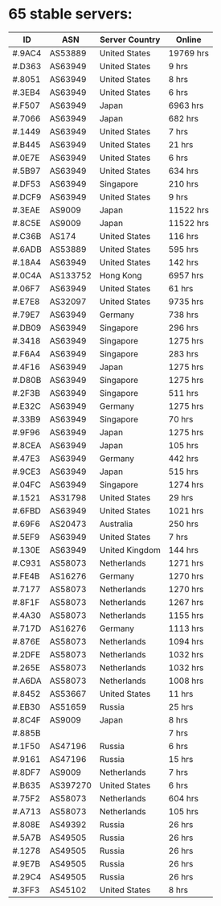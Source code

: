 # 65 stable servers:

| ID | ASN | Server Country | Online |
| ------ | ------ | ------ | ------ |
| #.9AC4 | AS53889 | United States | 19769 hrs |
| #.D363 | AS63949 | United States | 9 hrs |
| #.8051 | AS63949 | United States | 8 hrs |
| #.3EB4 | AS63949 | United States | 6 hrs |
| #.F507 | AS63949 | Japan | 6963 hrs |
| #.7066 | AS63949 | Japan | 682 hrs |
| #.1449 | AS63949 | United States | 7 hrs |
| #.B445 | AS63949 | United States | 21 hrs |
| #.0E7E | AS63949 | United States | 6 hrs |
| #.5B97 | AS63949 | United States | 634 hrs |
| #.DF53 | AS63949 | Singapore | 210 hrs |
| #.DCF9 | AS63949 | United States | 9 hrs |
| #.3EAE | AS9009 | Japan | 11522 hrs |
| #.8C5E | AS9009 | Japan | 11522 hrs |
| #.C36B | AS174 | United States | 116 hrs |
| #.6ADB | AS53889 | United States | 595 hrs |
| #.18A4 | AS63949 | United States | 142 hrs |
| #.0C4A | AS133752 | Hong Kong | 6957 hrs |
| #.06F7 | AS63949 | United States | 61 hrs |
| #.E7E8 | AS32097 | United States | 9735 hrs |
| #.79E7 | AS63949 | Germany | 738 hrs |
| #.DB09 | AS63949 | Singapore | 296 hrs |
| #.3418 | AS63949 | Singapore | 1275 hrs |
| #.F6A4 | AS63949 | Singapore | 283 hrs |
| #.4F16 | AS63949 | Japan | 1275 hrs |
| #.D80B | AS63949 | Singapore | 1275 hrs |
| #.2F3B | AS63949 | Singapore | 511 hrs |
| #.E32C | AS63949 | Germany | 1275 hrs |
| #.33B9 | AS63949 | Singapore | 70 hrs |
| #.9F96 | AS63949 | Japan | 1275 hrs |
| #.8CEA | AS63949 | Japan | 105 hrs |
| #.47E3 | AS63949 | Germany | 442 hrs |
| #.9CE3 | AS63949 | Japan | 515 hrs |
| #.04FC | AS63949 | Singapore | 1274 hrs |
| #.1521 | AS31798 | United States | 29 hrs |
| #.6FBD | AS63949 | United States | 1021 hrs |
| #.69F6 | AS20473 | Australia | 250 hrs |
| #.5EF9 | AS63949 | United States | 7 hrs |
| #.130E | AS63949 | United Kingdom | 144 hrs |
| #.C931 | AS58073 | Netherlands | 1271 hrs |
| #.FE4B | AS16276 | Germany | 1270 hrs |
| #.7177 | AS58073 | Netherlands | 1270 hrs |
| #.8F1F | AS58073 | Netherlands | 1267 hrs |
| #.4A30 | AS58073 | Netherlands | 1155 hrs |
| #.717D | AS16276 | Germany | 1113 hrs |
| #.876E | AS58073 | Netherlands | 1094 hrs |
| #.2DFE | AS58073 | Netherlands | 1032 hrs |
| #.265E | AS58073 | Netherlands | 1032 hrs |
| #.A6DA | AS58073 | Netherlands | 1008 hrs |
| #.8452 | AS53667 | United States | 11 hrs |
| #.EB30 | AS51659 | Russia | 25 hrs |
| #.8C4F | AS9009 | Japan | 8 hrs |
| #.885B |  |  | 7 hrs |
| #.1F50 | AS47196 | Russia | 6 hrs |
| #.9161 | AS47196 | Russia | 15 hrs |
| #.8DF7 | AS9009 | Netherlands | 7 hrs |
| #.B635 | AS397270 | United States | 6 hrs |
| #.75F2 | AS58073 | Netherlands | 604 hrs |
| #.A713 | AS58073 | Netherlands | 105 hrs |
| #.808E | AS49392 | Russia | 26 hrs |
| #.5A7B | AS49505 | Russia | 26 hrs |
| #.1278 | AS49505 | Russia | 26 hrs |
| #.9E7B | AS49505 | Russia | 26 hrs |
| #.29C4 | AS49505 | Russia | 26 hrs |
| #.3FF3 | AS45102 | United States | 8 hrs |

